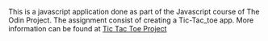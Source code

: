 This is a javascript application done as part of the Javascript course of The Odin Project.
The assignment consist of creating a Tic-Tac_toe app. More information can be found at [Tic Tac Toe Project](https://www.theodinproject.com/courses/javascript/lessons/tic-tac-toe-javascript)
